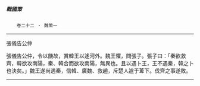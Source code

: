 

##### 戰國策
　　`卷二十二 ‧ 魏策一`

* * *

張儀告公仲

張儀告公仲，令以饑故，賞韓王以迻河外。魏王懼，問張子。張子曰：「秦欲救齊，韓欲攻南陽，秦、韓合而欲攻南陽，無異也。且以遇卜王，王不遇秦，韓之卜也決矣。」魏王遂尚遇秦，信韓、廣魏、救趙，斥楚人遽于萆下。伐齊之事遂敗。

* * *

